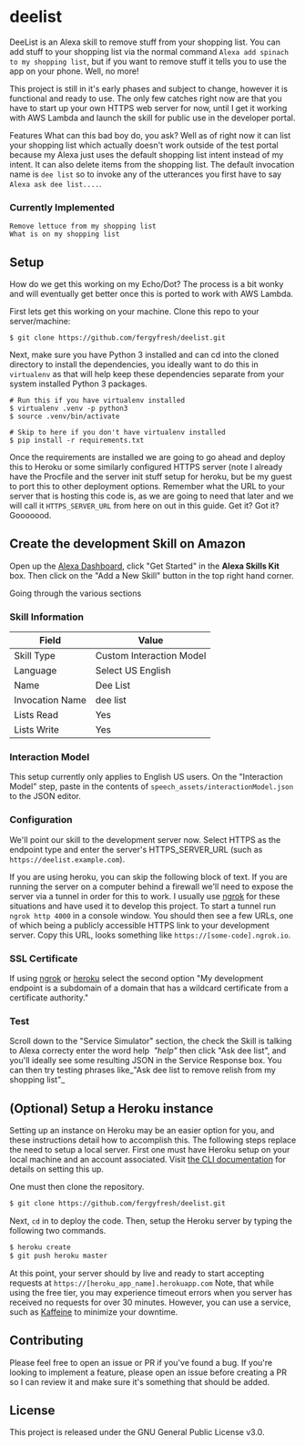 # deelist
DeeList is an Alexa skill to remove stuff from your shopping list. You can add stuff to your shopping list via the normal command `Alexa add spinach to my shopping list`, but if you want to remove stuff it tells you to use the app on your phone. Well, no more!

This project is still in it's early phases and subject to change, however it is functional and ready to use. The only few catches right now are that you have to start up your own  HTTPS web server for now, until I get it working with AWS Lambda and launch the skill for public use in the developer portal.

Features
What can this bad boy do, you ask? Well as of right now it can list your shopping list which actually doesn't work outside of the test portal because my Alexa just uses the default shopping list intent instead of my intent. It can also delete items from the shopping list. The default invocation name is `dee list` so to invoke any of the utterances you first have to say `Alexa ask dee list....`.

### Currently Implemented

```
Remove lettuce from my shopping list
What is on my shopping list
```

## Setup

How do we get this working on my Echo/Dot? The process is a bit wonky and will eventually get better once this is ported to work with AWS Lambda.

First lets get this working on your machine. Clone this repo to your server/machine:
```
$ git clone https://github.com/fergyfresh/deelist.git
```
Next, make sure you have Python 3 installed and can cd into the cloned directory to install the dependencies, you ideally want to do this in `virtualenv` as that will help keep these dependencies separate from your system installed Python 3 packages.

```
# Run this if you have virtualenv installed
$ virtualenv .venv -p python3
$ source .venv/bin/activate

# Skip to here if you don't have virtualenv installed
$ pip install -r requirements.txt
```

Once the requirements are installed we are going to go ahead and deploy this to Heroku or some similarly configured HTTPS server (note I already have the Procfile and the server init stuff setup for heroku, but be my guest to port this to other deployment options. Remember what the URL to your server that is hosting this code is, as we are going to need that later and we will call it `HTTPS_SERVER_URL` from here on out in this guide. Get it? Got it? Gooooood.

## Create the development Skill on Amazon

Open up the [Alexa Dashboard](https://developer.amazon.com/edw/home.html), click "Get Started" in the **Alexa Skills Kit** box. Then click on the "Add a New Skill" button in the top right hand corner.

Going through the various sections

### Skill Information

| Field | Value |
| ----- | ----- |
| Skill Type | Custom Interaction Model |
| Language | Select US English |
| Name | Dee List |
| Invocation Name | dee list |
| Lists Read | Yes |
| Lists Write | Yes |

### Interaction Model

This setup currently only applies to English US users. On the "Interaction Model" step, paste in the contents of `speech_assets/interactionModel.json` to the JSON editor.

### Configuration

We'll point our skill to the development server now. Select HTTPS as the endpoint type and enter the server's HTTPS_SERVER_URL (such as `https://deelist.example.com`). 


If you are using heroku, you can skip the following block of text. If you are running the server on a computer behind a firewall we'll need to expose the server via a tunnel in order for this to work. I usually use [ngrok](https://ngrok.com/) for these situations and have used it to develop this project. To start a tunnel run `ngrok http 4000` in a console window. You should then see a few URLs, one of which being a publicly accessible HTTPS link to your development server. Copy this URL, looks something like `https://[some-code].ngrok.io`.

### SSL Certificate

If using [ngrok](https://ngrok.com/) or [heroku](https://heroku.com) select the second option "My development endpoint is a subdomain of a domain that has a wildcard certificate from a certificate authority."

### Test

Scroll down to the "Service Simulator" section, the check the Skill is talking to Alexa correcty enter the word help  _"help"_ then click "Ask dee list", and you'll ideally see some resulting JSON in the Service Response box. You can then try testing phrases like_"Ask dee list to remove relish from my shopping list"_

## (Optional) Setup a Heroku instance

Setting up an instance on Heroku may be an easier option for you, and these instructions detail how to accomplish this. The following steps replace the need to setup a local server. First one must have Heroku setup on your local machine and an account associated. Visit [the CLI documentation](https://devcenter.heroku.com/articles/heroku-cli) for details on setting this up.

One must then clone the repository.

```bash
$ git clone https://github.com/fergyfresh/deelist.git
```

Next, `cd` in to deploy the code. Then, setup the Heroku server by typing the following two commands.

```bash
$ heroku create
$ git push heroku master
```

At this point, your server should by live and ready to start accepting requests at `https://[heroku_app_name].herokuapp.com` Note, that while using the free tier, you may experience timeout errors when you server has received no requests for over 30 minutes. However, you can use a service, such as [Kaffeine](http://kaffeine.herokuapp.com/) to minimize your downtime.

## Contributing

Please feel free to open an issue or PR if you've found a bug. If you're looking to implement a feature, please open an issue before creating a PR so I can review it and make sure it's something that should be added.

## License

This project is released under the GNU General Public License v3.0.
